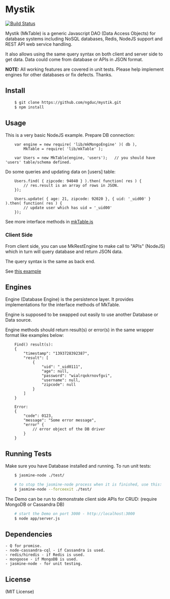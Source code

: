 Mystik
======
[![Build Status](https://travis-ci.org/ngduc/mystik.png?branch=master)](https://travis-ci.org/ngduc/mystik)

Mystik (MkTable) is a generic Javascript DAO (Data Access Objects) for database systems including NoSQL databases, Redis, NodeJS support and REST API web service handling.

It also allows using the same query syntax on both client and server side to get data. Data could come from database or APIs in JSON format.

**NOTE:** All working features are covered in unit tests. Please help implement engines for other databases or fix defects. Thanks.

## Install

```sh
    $ git clone https://github.com/ngduc/mystik.git
    $ npm install
```

## Usage

This is a very basic NodeJS example. Prepare DB connection:

```
    var engine = new require( 'lib/mkMongoEngine' )( db ),
        MkTable = require( 'lib/mkTable' );

    var Users = new MkTable(engine, 'users');   // you should have 'users' table/schema defined.
```

Do some queries and updating data on [users] table:

```
    Users.find( { zipcode: 94040 } ).then( function( res ) {
        // res.result is an array of rows in JSON.
    });

    Users.update( { age: 21, zipcode: 92020 }, { uid: '_uid00' } ).then( function( res ) {
        // update user which has uid = '_uid00'
    });
```

See more interface methods in [mkTable.js](app/lib/mkTable.js)

### Client Side

From client side, you can use MkRestEngine to make call to "APIs" (NodeJS) which in turn will query database and return JSON data.

The query syntax is the same as back end.

See [this example](app/index.html)

## Engines

Engine (Database Engine) is the persistence layer. It provides implementations for the interface methods of MkTable.

Engine is supposed to be swapped out easily to use another Database or Data source.

Engine methods should return result(s) or error(s) in the same wrapper format like examples below:

```
    Find() result(s):
    {
        "timestamp": "1393728392387",
        "result": [
            {
                "uid": "_uid0111",
                "age": null,
                "password": "wialrqxkrnovfgvi",
                "username": null,
                "zipcode": null
            }
        ]
    }

    Error:
    {
        "code": 0123,
        "message": "Some error message",
        "error" {
            // error object of the DB driver
        }
    }
```

## Running Tests

Make sure you have Database installed and running. To run unit tests:

```sh
    $ jasmine-node ./test/

    # to stop the jasmine-node process when it is finished, use this:
    $ jasmine-node --forceexit ./test/
```

The Demo can be run to demonstrate client side APIs for CRUD: (require MongoDB or Cassandra DB)

```sh
    # start the Demo on port 3000 - http://localhost:3000
    $ node app/server.js
```

## Dependencies

    - Q for promise.
    - node-cassandra-cql - if Cassandra is used.
    - redis/hiredis - if Redis is used.
    - mongoose - if MongoDB is used.
    - jasmine-node - for unit testing.

## License

(MIT License)